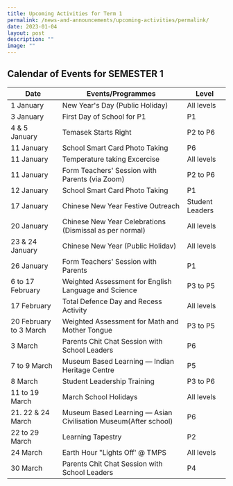```yaml
---
title: Upcoming Activities for Term 1
permalink: /news-and-announcements/upcoming-activities/permalink/
date: 2023-01-04
layout: post
description: ""
image: ""
---
```

## Calendar of Events for SEMESTER 1

         


| Date | Events/Programmes | Level |
| -------- | -------- | -------- |
|1 January|New Year's Day (Public Holiday)|All levels|
|3 January|First Day of School for P1|P1|
|4 & 5 January|Temasek Starts Right|P2 to P6|
|11 January|School Smart Card Photo Taking|P6|
|11 January|Temperature taking Excercise|All levels|
|11 January|Form Teachers' Session with Parents (via Zoom)|P2 to P6|
|12 January|School Smart Card Photo Taking|P1|
|17 January|Chinese New Year Festive Outreach|Student Leaders|
|20 January|Chinese New Year Celebrations (Dismissal as per normal)|All levels|
|23 & 24 January|Chinese New Year (Public Holidav)|All levels|
|26 January|Form Teachers' Session with Parents|P1|
|6 to 17 February|Weighted Assessment for English Language and Science|P3 to P5|
|17 February|Total Defence Day and Recess Activity|All levels|
|20 February to 3 March|Weighted Assessment for Math and Mother Tongue|P3 to P5|
|3 March|Parents Chit Chat Session with School Leaders|P6|
|7 to 9 March|Museum Based Learning — Indian Heritage Centre|P5|
|8 March|Student Leadership Training|P3 to P6|
|11 to 19 March|March School Holidays|All levels|
|21. 22 & 24 March|Museum Based Learning — Asian Civilisation Museum(After school)|P6|
|22 to 29 March|Learning Tapestry|P2|
|24 March|Earth Hour "Lights Off' @ TMPS|All levels|
|30 March|Parents Chit Chat Session with School Leaders|P4|